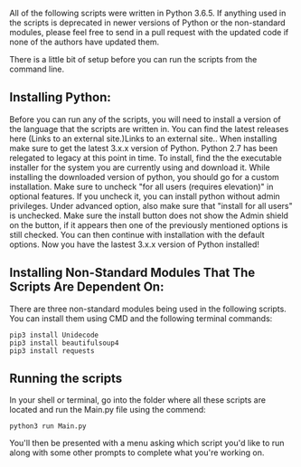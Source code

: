All of the following scripts were written in Python 3.6.5. If anything used in the scripts is deprecated in newer versions of Python or the non-standard modules, please feel free to send in a pull request with the updated code if none of the authors have updated them.

There is a little bit of setup before you can run the scripts from the command line.

## Installing Python:
Before you can run any of the scripts, you will need to install a version of the language that the scripts are written in. You can find the latest releases here (Links to an external site.)Links to an external site.. When installing make sure to get the latest 3.x.x version of Python. Python 2.7 has been relegated to legacy at this point in time. To install, find the the executable installer for the system you are currently using and download it. While installing the downloaded version of python, you should go for a custom installation. Make sure to uncheck "for all users (requires elevation)" in optional features. If you uncheck it, you can install python without admin privileges. Under advanced option, also make sure that "install for all users" is unchecked. Make sure the install button does not show the Admin shield on the button, if it appears then one of the previously mentioned options is still checked. You can then continue with installation with the default options. Now you have the lastest 3.x.x version of Python installed!

## Installing Non-Standard Modules That The Scripts Are Dependent On:
There are three non-standard modules being used in the following scripts. You can install them using CMD and the following terminal commands:

```
pip3 install Unidecode
pip3 install beautifulsoup4
pip3 install requests
```

## Running the scripts
In your shell or terminal, go into the folder where all these scripts are located and run the Main.py file using the commend:
```
python3 run Main.py
```
You'll then be presented with a menu asking which script you'd like to run along with some other prompts to complete what you're working on.
